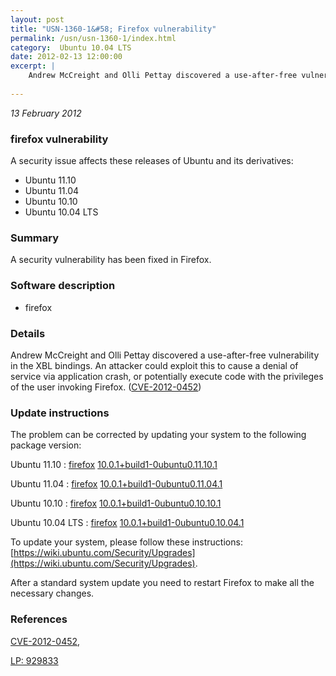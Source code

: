 ```yaml
---
layout: post
title: "USN-1360-1&#58; Firefox vulnerability"
permalink: /usn/usn-1360-1/index.html
category:  Ubuntu 10.04 LTS
date: 2012-02-13 12:00:00
excerpt: |
    Andrew McCreight and Olli Pettay discovered a use-after-free vulnerability in the XBL bindings. An attacker could exploit this to cause a denial of service via application crash, or potentially execute code with the privileges of the user invoking Firefox. ([CVE-2012-0452](http://people.ubuntu.com/~ubuntu-security/cve/CVE-2012-0452)) 
    
--- 
```

 
 

*13 February 2012*

### firefox vulnerability

A security issue affects these releases of Ubuntu and its derivatives:

* Ubuntu 11.10
* Ubuntu 11.04
* Ubuntu 10.10
* Ubuntu 10.04 LTS

### Summary

A security vulnerability has been fixed in Firefox. 

### Software description

* firefox 

### Details

Andrew McCreight and Olli Pettay discovered a use-after-free vulnerability in the XBL bindings. An attacker could exploit this to cause a denial of service via application crash, or potentially execute code with the privileges of the user invoking Firefox. ([CVE-2012-0452](http://people.ubuntu.com/~ubuntu-security/cve/CVE-2012-0452)) 

### Update instructions

The problem can be corrected by updating your system to the following package version:

Ubuntu 11.10
 : [firefox](https://launchpad.net/ubuntu/+source/firefox) <span> [10.0.1+build1-0ubuntu0.11.10.1](https://launchpad.net/ubuntu/+source/firefox/10.0.1+build1-0ubuntu0.11.10.1) </span> 

Ubuntu 11.04
 : [firefox](https://launchpad.net/ubuntu/+source/firefox) <span> [10.0.1+build1-0ubuntu0.11.04.1](https://launchpad.net/ubuntu/+source/firefox/10.0.1+build1-0ubuntu0.11.04.1) </span> 

Ubuntu 10.10
 : [firefox](https://launchpad.net/ubuntu/+source/firefox) <span> [10.0.1+build1-0ubuntu0.10.10.1](https://launchpad.net/ubuntu/+source/firefox/10.0.1+build1-0ubuntu0.10.10.1) </span> 

Ubuntu 10.04 LTS
 : [firefox](https://launchpad.net/ubuntu/+source/firefox) <span> [10.0.1+build1-0ubuntu0.10.04.1](https://launchpad.net/ubuntu/+source/firefox/10.0.1+build1-0ubuntu0.10.04.1) </span> 

To update your system, please follow these instructions: [https://wiki.ubuntu.com/Security/Upgrades](https://wiki.ubuntu.com/Security/Upgrades).

After a standard system update you need to restart Firefox to make all the necessary changes. 

### References

 
 [CVE-2012-0452](http://people.ubuntu.com/~ubuntu-security/cve/CVE-2012-0452), 

 [LP: 929833](https://launchpad.net/bugs/929833)
 

